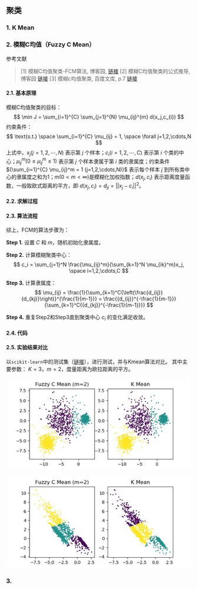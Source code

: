 ## 聚类

### 1. K Mean



### 2. 模糊C均值（Fuzzy C Mean）

参考文献

> [1] 模糊C均值聚类-FCM算法, 博客园, [链接](https://www.cnblogs.com/wxl845235800/p/11046248.html)
> [2] 模糊C均值聚类的公式推导, 博客园 [链接](https://www.cnblogs.com/wxl845235800/p/11053261.html)
> [3] 模糊c均值聚类, 百度文库, p.7 [链接](https://wenku.baidu.com/view/4ed1737f02020740bf1e9b74.html)

#### 2.1. 基本原理


模糊C均值聚类的目标：
$$
\min J = \sum_{i=1}^{C} \sum_{j=1}^{N} \mu_{ij}^{m} d(x_j,c_{i})
$$
约束条件：
$$
\text{s.t.} \space \sum_{i=1}^{C} \mu_{ij} = 1, \space \forall j=1,2,\cdots,N
$$
上式中，${x_j(j=1,2,\cdots,N)}$ 表示第 ${j}$ 个样本；$c_i({i=1,2,\cdots,C)}$ 表示第 ${i}$ 个类的中心；${\mu_{ij}^{m}(0 \leq \mu_{ij}^{m} \leq 1)}$ 表示第 ${j}$ 个样本隶属于第 ${i}$ 类的隶属度；约束条件 ${\sum_{i=1}^{C} \mu_{ij}^m = 1 (j=1,2,\cdots,N)}$ 表示每个样本 ${j}$ 到所有类中心的隶属度之和为1；${m(0<m<\infty)}$是模糊化加权指数；${d(x_j,c_{i})}$ 表示距离度量函数，一般取欧式距离的平方，即 ${d(x_j,c_{i})=d_{ji}=||x_j-c_i||^2}$。

#### 2.2. 求解过程



#### 2.3. 算法流程

综上，FCM的算法步骤为：

**Step 1.**  设置 ${C}$ 和 ${m}$，随机初始化隶属度。

**Step 2.**  计算模糊聚类中心：
$$
c_i = \sum_{j=1}^N \frac{\mu_{ij}^m}{\sum_{k=1}^N \mu_{ik}^m}x_j, \space i=1,2,\cdots,C
$$

**Step 3.** 计算隶属度：
$$
\mu_{ij} = \frac{1}{\sum_{k=1}^C{\left(\frac{d_{ij}}{d_{kj}}\right)}^{\frac{1}{m-1}}}
= \frac{{d_{ij}}^{-\frac{1}{m-1}}}{\sum_{k=1}^C{{d_{kj}}^{-\frac{1}{m-1}}}}
$$

**Step 4.** 重复Step2和Step3直到聚类中心 ${c_i}$ 的变化满足收敛。

#### 2.4. 代码



#### 2.5. 实验结果对比

以`scikit-learn`中的测试集（[链接](https://scikit-learn.org/stable/auto_examples/cluster/plot_kmeans_assumptions.html)），进行测试，并与Kmean算法对比。
其中主要参数： ${K=3}$，${m=2}$，度量距离为欧拉距离的平方。

![FCM_test1](image/FCM_test1.jpg)

![FCM_test2](image/FCM_test2.jpg)

### 3. 